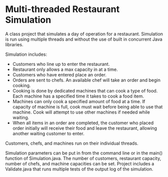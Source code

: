 # Multi-threaded Restaurant Simulation

A class project that simulates a day of operation for a restaurant. Simulation is run using multiple threads and without the use of built in concurrent Java libraries.

Simulation includes:

- Customers who line up to enter the restaurant.
- Restaurant only allows a max capacity in at a time.
- Customers who have entered place an order.
- Orders are sent to chefs. An available chef will take an order and begin cooking.
- Cooking is done by dedicated machines that can cook a type of food. Each machine has a specified time it takes to cook a food item.
- Machines can only cook a specified amount of food at a time. If capacity of machine is full, cook must wait before being able to use that machine. Cook will attempt to use other machines if needed while waiting.
- When all items in an order are completed, the customer who placed order initially will receive their food and leave the restaurant, allowing another waiting customer to enter.

Customers, chefs, and machines run on their individual threads.

Simulation parameters can be put in from the command line or in the main() function of Simulation.java. The number of customers, restaurant capacity, number of chefs, and machine capacities can be set. Project includes a Validate.java that runs multiple tests of the output log of the simulation.
